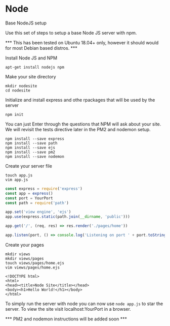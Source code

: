 # Node
Base NodeJS setup

Use this set of steps to setup a base Node JS server with npm.

*** This has been tested on Ubuntu 18.04+ only, however it should would for most Debian based distros. ***


Install Node JS and NPM
```
apt-get install nodejs npm
```

Make your site directory
```
mkdir nodesite
cd nodesite
```

Initialize and install express and othe rpackages that will be used by the server
```
npm init
```
You can just Enter through the questions that NPM will ask about your site. We will revisit the tests directive later in the PM2 and nodemon setup.
```
npm install --save express
npm install --save path
npm install --save ejs
npm install --save pm2
npm install --save nodemon
```

Create your server file
```
touch app.js
vim app.js
```

```javascript
const express = require('express')
const app = express()
const port = YourPort
const path = require('path')

app.set('view engine', 'ejs')
app.use(express.static(path.join(__dirname, 'public')))

app.get('/', (req, res) => res.render('./pages/home'))

app.listen(port, () => console.log('Listening on port ' + port.toString()))
```
Create your pages
```
mkdir views
mkdir views/pages
touch views/pages/home.ejs
vim views/pages/home.ejs
```

```html5
<!DOCTYPE html>
<html>
<head><title>Node Site</title></head>
<body><h1>Hello World!</h1></body>
</html>
```

To simply run the server with node you can now use `node app.js` to star the server.
To view the site visit localhost:YourPort in a browser.

*** PM2 and nodemon instructions will be added soon ***
